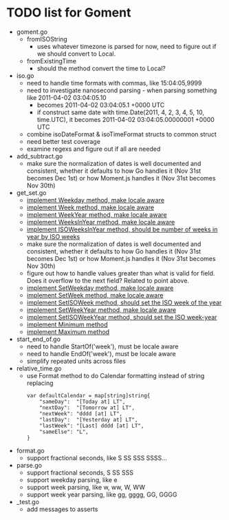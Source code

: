 # TODO list for Goment
* goment.go
    * fromISOString
        * uses whatever timezone is parsed for now, need to figure out if we should convert to Local. 
    * fromExistingTime
        * should the method convert the time to Local?
* iso.go
    * need to handle time formats with commas, like 15:04:05,9999
    * need to investigate nanosecond parsing - when parsing something like 2011-04-02 03:04:05.10
        * becomes 2011-04-02 03:04:05.1 +0000 UTC
        * if construct same date with time.Date(2011, 4, 2, 3, 4, 5, 10, time.UTC), it becomes 2011-04-02 03:04:05.00000001 +0000 UTC
    * combine isoDateFormat & isoTimeFormat structs to common struct
    * need better test coverage
    * examine regexs and figure out if all are needed
* add_subtract.go
    * make sure the normalization of dates is well documented and consistent, whether it defaults to how Go handles it (Nov 31st becomes Dec 1st) or how Moment.js handles it (Nov 31st becomes Nov 30th)
* get_set.go
    * [implement Weekday method, make locale aware](https://momentjs.com/docs/#/get-set/weekday/)
    * [implement Week method, make locale aware](https://momentjs.com/docs/#/get-set/week/)
    * [implement WeekYear method, make locale aware](https://momentjs.com/docs/#/get-set/week-year/)
    * [implement WeeksInYear method, make locale aware](https://momentjs.com/docs/#/get-set/weeks-in-year/)
    * [implement ISOWeeksInYear method, should be number of weeks in year by ISO weeks](https://momentjs.com/docs/#/get-set/iso-weeks-in-year/)
    * make sure the normalization of dates is well documented and consistent, whether it defaults to how Go handles it (Nov 31st becomes Dec 1st) or how Moment.js handles it (Nov 31st becomes Nov 30th)
    * figure out how to handle values greater than what is valid for field. Does it overflow to the next field? Related to point above.
    * [implement SetWeekday method, make locale aware](https://momentjs.com/docs/#/get-set/weekday/)
    * [implement SetWeek method, make locale aware](https://momentjs.com/docs/#/get-set/week/)
    * [implement SetISOWeek method, should set the ISO week of the year](https://momentjs.com/docs/#/get-set/iso-week/)
    * [implement SetWeekYear method, make locale aware](https://momentjs.com/docs/#/get-set/week-year/)
    * [implement SetISOWeekYear method, should set the ISO week-year](https://momentjs.com/docs/#/get-set/iso-week-year/)
    * [implement Minimum method](https://momentjs.com/docs/#/get-set/min/)
    * [implement Maximum method](https://momentjs.com/docs/#/get-set/max/)
* start_end_of.go
    * need to handle StartOf('week'), must be locale aware
    * need to handle EndOf('week'), must be locale aware
    * simplify repeated units across files
* relative_time.go
    * use Format method to do Calendar formatting instead of string replacing
        ``` 
        var defaultCalendar = map[string]string{
            "sameDay":  "[Today at] LT",
            "nextDay":  "[Tomorrow at] LT",
            "nextWeek": "dddd [at] LT",
            "lastDay":  "[Yesterday at] LT",
            "lastWeek": "[Last] dddd [at] LT",
            "sameElse": "L",
        }
        ```
* format.go
    * support fractional seconds, like S SS SSS SSSS...
* parse.go
    * support fractional seconds, S SS SSS
    * support weekday parsing, like e
    * support week parsing, like w, ww, W, WW
    * support week year parsing, like gg, gggg, GG, GGGG
* _test.go
    * add messages to asserts